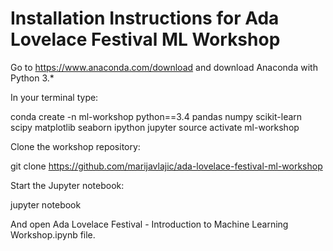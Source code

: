 # Installation Instructions for Ada Lovelace Festival ML Workshop

Go to https://www.anaconda.com/download and download Anaconda with Python 3.*

In your terminal type:

conda create -n ml-workshop python==3.4 pandas numpy scikit-learn scipy matplotlib seaborn ipython jupyter
source activate ml-workshop

Clone the workshop repository:

git clone https://github.com/marijavlajic/ada-lovelace-festival-ml-workshop

Start the Jupyter notebook:

jupyter notebook

And open Ada Lovelace Festival - Introduction to Machine Learning Workshop.ipynb file.